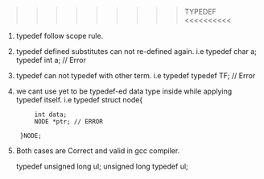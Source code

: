 >>>>>>>>>  TYPEDEF  <<<<<<<<<<

1) typedef follow scope rule.
2) typedef defined substitutes can not re-defined again.
i.e
        typedef char a;
        typedef int a;  // Error

3) typedef can not typedef with other term.
i.e
        typedef typedef TF; // Error

4) we cant use yet to be typedef-ed data type inside while applying typedef itself.
i.e
        typedef struct node{

            int data;
            NODE *ptr; // ERROR

        }NODE; 

5) Both cases are Correct and valid in gcc compiler.

   typedef unsigned long ul;
   unsigned long typedef ul;
